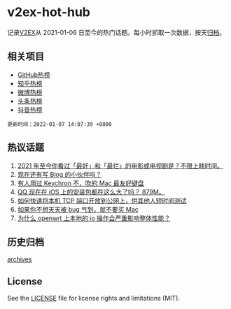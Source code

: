 # v2ex-hot-hub

 记录[V2EX](https://www.v2ex.com/)从 2021-01-06 日至今的热门话题。每小时抓取一次数据，按天[归档](archives)。
 
 ## 相关项目

- [GitHub热榜](https://github.com/snaildev/github-hot-hub)
- [知乎热榜](https://github.com/snaildev/zhihu-hot-hub)
- [微博热榜](https://github.com/snaildev/weibo-hot-hub)
- [头条热榜](https://github.com/snaildev/toutiao-hot-hub)
- [抖音热榜](https://github.com/snaildev/douyin-hot-hub)


 `更新时间：2022-01-07 14:07:39 +0800`

## 热议话题

1. [2021 年至今你看过「最好」和「最烂」的电影或电视剧是？不限上映时间。](https://www.v2ex.com/t/826710)
1. [现在还有写 Blog 的小伙伴吗？](https://www.v2ex.com/t/826665)
1. [有人用过 Keychron 不，吹的 Mac 最友好键盘](https://www.v2ex.com/t/826707)
1. [QQ 现在在 iOS 上的安装包都在这么大了吗？ 879M。](https://www.v2ex.com/t/826683)
1. [如何快速将本机 TCP 端口开放到公网上，供其他人短时间测试](https://www.v2ex.com/t/826587)
1. [如果你不想天天被 bug 气到，就不要买 Mac](https://www.v2ex.com/t/826753)
1. [为什么 openwrt 上本地的 io 操作会严重影响整体性能？](https://www.v2ex.com/t/826588)

## 历史归档

[archives](archives)

## License

See the [LICENSE](LICENSE) file for license rights and limitations (MIT).
